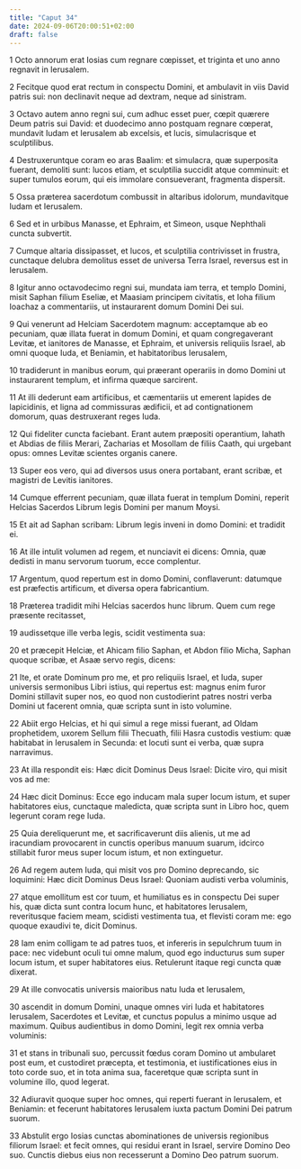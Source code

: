 ```yaml
---
title: "Caput 34"
date: 2024-09-06T20:00:51+02:00
draft: false
---
```



1 Octo annorum erat Iosias cum regnare cœpisset, et triginta et uno anno regnavit in Ierusalem.

2 Fecitque quod erat rectum in conspectu Domini, et ambulavit in viis David patris sui: non declinavit neque ad dextram, neque ad sinistram.

3 Octavo autem anno regni sui, cum adhuc esset puer, cœpit quærere Deum patris sui David: et duodecimo anno postquam regnare cœperat, mundavit Iudam et Ierusalem ab excelsis, et lucis, simulacrisque et sculptilibus.

4 Destruxeruntque coram eo aras Baalim: et simulacra, quæ superposita fuerant, demoliti sunt: lucos etiam, et sculptilia succidit atque comminuit: et super tumulos eorum, qui eis immolare consueverant, fragmenta dispersit.

5 Ossa præterea sacerdotum combussit in altaribus idolorum, mundavitque Iudam et Ierusalem.

6 Sed et in urbibus Manasse, et Ephraim, et Simeon, usque Nephthali cuncta subvertit.

7 Cumque altaria dissipasset, et lucos, et sculptilia contrivisset in frustra, cunctaque delubra demolitus esset de universa Terra Israel, reversus est in Ierusalem.

8 Igitur anno octavodecimo regni sui, mundata iam terra, et templo Domini, misit Saphan filium Eseliæ, et Maasiam principem civitatis, et Ioha filium Ioachaz a commentariis, ut instaurarent domum Domini Dei sui.

9 Qui venerunt ad Helciam Sacerdotem magnum: acceptamque ab eo pecuniam, quæ illata fuerat in domum Domini, et quam congregaverant Levitæ, et ianitores de Manasse, et Ephraim, et universis reliquiis Israel, ab omni quoque Iuda, et Beniamin, et habitatoribus Ierusalem,

10 tradiderunt in manibus eorum, qui præerant operariis in domo Domini ut instaurarent templum, et infirma quæque sarcirent.

11 At illi dederunt eam artificibus, et cæmentariis ut emerent lapides de lapicidinis, et ligna ad commissuras ædificii, et ad contignationem domorum, quas destruxerant reges Iuda.

12 Qui fideliter cuncta faciebant. Erant autem præpositi operantium, Iahath et Abdias de filiis Merari, Zacharias et Mosollam de filiis Caath, qui urgebant opus: omnes Levitæ scientes organis canere.

13 Super eos vero, qui ad diversos usus onera portabant, erant scribæ, et magistri de Levitis ianitores.

14 Cumque efferrent pecuniam, quæ illata fuerat in templum Domini, reperit Helcias Sacerdos Librum legis Domini per manum Moysi.

15 Et ait ad Saphan scribam: Librum legis inveni in domo Domini: et tradidit ei.

16 At ille intulit volumen ad regem, et nunciavit ei dicens: Omnia, quæ dedisti in manu servorum tuorum, ecce complentur.

17 Argentum, quod repertum est in domo Domini, conflaverunt: datumque est præfectis artificum, et diversa opera fabricantium.

18 Præterea tradidit mihi Helcias sacerdos hunc librum. Quem cum rege præsente recitasset,

19 audissetque ille verba legis, scidit vestimenta sua:

20 et præcepit Helciæ, et Ahicam filio Saphan, et Abdon filio Micha, Saphan quoque scribæ, et Asaæ servo regis, dicens:

21 Ite, et orate Dominum pro me, et pro reliquiis Israel, et Iuda, super universis sermonibus Libri istius, qui repertus est: magnus enim furor Domini stillavit super nos, eo quod non custodierint patres nostri verba Domini ut facerent omnia, quæ scripta sunt in isto volumine.

22 Abiit ergo Helcias, et hi qui simul a rege missi fuerant, ad Oldam prophetidem, uxorem Sellum filii Thecuath, filii Hasra custodis vestium: quæ habitabat in Ierusalem in Secunda: et locuti sunt ei verba, quæ supra narravimus.

23 At illa respondit eis: Hæc dicit Dominus Deus Israel: Dicite viro, qui misit vos ad me:

24 Hæc dicit Dominus: Ecce ego inducam mala super locum istum, et super habitatores eius, cunctaque maledicta, quæ scripta sunt in Libro hoc, quem legerunt coram rege Iuda.

25 Quia dereliquerunt me, et sacrificaverunt diis alienis, ut me ad iracundiam provocarent in cunctis operibus manuum suarum, idcirco stillabit furor meus super locum istum, et non extinguetur.

26 Ad regem autem Iuda, qui misit vos pro Domino deprecando, sic loquimini: Hæc dicit Dominus Deus Israel: Quoniam audisti verba voluminis,

27 atque emollitum est cor tuum, et humiliatus es in conspectu Dei super his, quæ dicta sunt contra locum hunc, et habitatores Ierusalem, reveritusque faciem meam, scidisti vestimenta tua, et flevisti coram me: ego quoque exaudivi te, dicit Dominus.

28 Iam enim colligam te ad patres tuos, et infereris in sepulchrum tuum in pace: nec videbunt oculi tui omne malum, quod ego inducturus sum super locum istum, et super habitatores eius. Retulerunt itaque regi cuncta quæ dixerat.

29 At ille convocatis universis maioribus natu Iuda et Ierusalem,

30 ascendit in domum Domini, unaque omnes viri Iuda et habitatores Ierusalem, Sacerdotes et Levitæ, et cunctus populus a minimo usque ad maximum. Quibus audientibus in domo Domini, legit rex omnia verba voluminis:

31 et stans in tribunali suo, percussit fœdus coram Domino ut ambularet post eum, et custodiret præcepta, et testimonia, et iustificationes eius in toto corde suo, et in tota anima sua, faceretque quæ scripta sunt in volumine illo, quod legerat.

32 Adiuravit quoque super hoc omnes, qui reperti fuerant in Ierusalem, et Beniamin: et fecerunt habitatores Ierusalem iuxta pactum Domini Dei patrum suorum.

33 Abstulit ergo Iosias cunctas abominationes de universis regionibus filiorum Israel: et fecit omnes, qui residui erant in Israel, servire Domino Deo suo. Cunctis diebus eius non recesserunt a Domino Deo patrum suorum.

